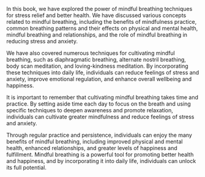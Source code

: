 
In this book, we have explored the power of mindful breathing techniques for stress relief and better health. We have discussed various concepts related to mindful breathing, including the benefits of mindfulness practice, common breathing patterns and their effects on physical and mental health, mindful breathing and relationships, and the role of mindful breathing in reducing stress and anxiety.

We have also covered numerous techniques for cultivating mindful breathing, such as diaphragmatic breathing, alternate nostril breathing, body scan meditation, and loving-kindness meditation. By incorporating these techniques into daily life, individuals can reduce feelings of stress and anxiety, improve emotional regulation, and enhance overall wellbeing and happiness.

It is important to remember that cultivating mindful breathing takes time and practice. By setting aside time each day to focus on the breath and using specific techniques to deepen awareness and promote relaxation, individuals can cultivate greater mindfulness and reduce feelings of stress and anxiety.

Through regular practice and persistence, individuals can enjoy the many benefits of mindful breathing, including improved physical and mental health, enhanced relationships, and greater levels of happiness and fulfillment. Mindful breathing is a powerful tool for promoting better health and happiness, and by incorporating it into daily life, individuals can unlock its full potential.
